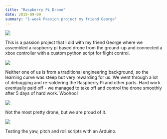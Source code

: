 ```yaml
---
title: "Raspberry Pi Drone"
date: 2019-09-09
summary: "1-week Passion project my friend George"
---
```


![](/images/drone/drone.jpg "")

This is a passion project that I did with my friend George where we assembled a raspberry pi based drone from the ground-up and connected a xbox controller with a custom python script for flight control.

![](/images/drone/testflight-1.gif "")

Neither one of us is from a traditional engineering background, so the learning curve was steep but very rewarding for us. We went through a lot of debugging and re-soldering the Raspberry Pi and other parts. Hard work eventually paid off - we managed to take off and control the drone smoothly after 5 days of hard work. Woohoo!

![](/images/drone/drone-2.jpg "")

Not the most pretty drone, but we are proud of it.

![](/images/drone/debug.gif "")

Testing the yaw, pitch and roll scripts with an Arduino.
